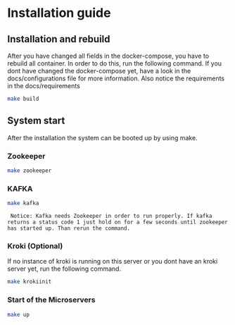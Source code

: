 # Installation guide

## Installation and rebuild

After you have changed all fields in the docker-compose, you have to rebuild all container. In order to do this, run the following command. If you dont have changed the docker-compose yet, have a look in the docs/configurations file for more information. Also notice the requirements in the docs/requirements

```bash
make build
```

## System start

After the installation the system can be booted up by using make.

### Zookeeper

```bash
make zookeeper
```

### KAFKA

```bash
make kafka
```
``` Notice: Kafka needs Zookeeper in order to run properly. If kafka returns a status code 1 just hold on for a few seconds until zookeeper has started up. Than rerun the command.```

### Kroki (Optional)

If no instance of kroki is running on this server or you dont have an kroki server yet, run the following command.

```bash
make krokiinit
```

### Start of the Microservers

```bash
make up
```
